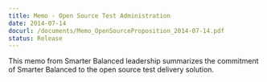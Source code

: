 ```yaml
---
title: Memo - Open Source Test Administration
date: 2014-07-14
docurl: /documents/Memo_OpenSourceProposition_2014-07-14.pdf
status: Release
---
```

This memo from Smarter Balanced leadership summarizes the commitment of Smarter Balanced to the open source test delivery solution. 

